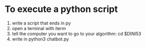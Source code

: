# To execute a python script

1. write a script that ends in py
2. open a terminal with iterm
3. tell the computer you want to go to your algorithm: cd $DINI53
4. write in python3 chatbot.py

